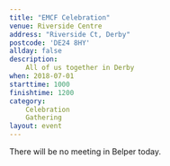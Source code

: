 ```yaml
---
title: "EMCF Celebration"
venue: Riverside Centre
address: "Riverside Ct, Derby"
postcode: 'DE24 8HY'
allday: false
description: 
    All of us together in Derby
when: 2018-07-01
starttime: 1000
finishtime: 1200
category:
    Celebration
    Gathering
layout: event
---
```

There will be no meeting in Belper today.
